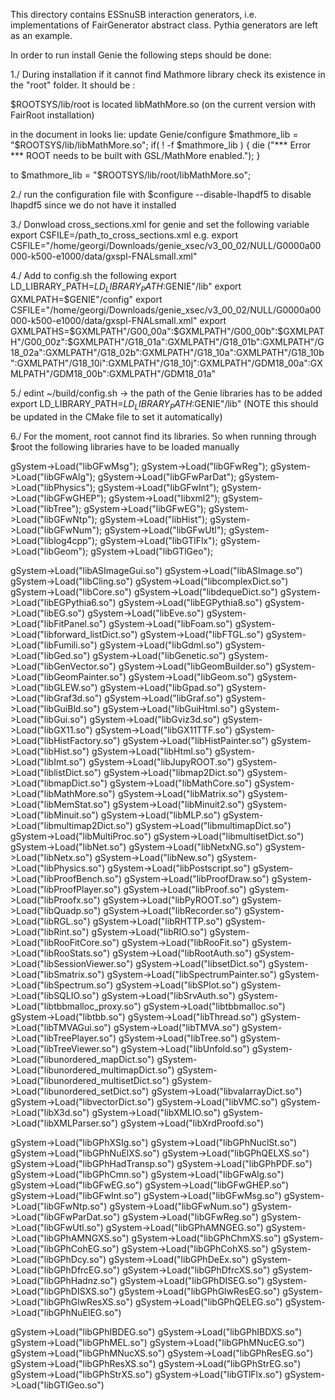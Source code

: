 This directory contains ESSnuSB interaction generators, i.e. implementations of FairGenerator abstract class. Pythia generators are left as an example.


In order to run install Genie the following steps should be done:


1./ During installation if it cannot find Mathmore library 
check its existence in the "root" folder. It should be :

$ROOTSYS/lib/root is located libMathMore.so (on the current version with FairRoot installation)

in the document in looks lie:
update Genie/configure 
$mathmore_lib = "$ROOTSYS/lib/libMathMore.so";
  if( ! -f $mathmore_lib ) {
     die ("*** Error *** ROOT needs to be built with GSL/MathMore enabled.");
  }

to
$mathmore_lib = "$ROOTSYS/lib/root/libMathMore.so";

2./ run the configuration file with 
$configure --disable-lhapdf5
to disable lhapdf5 since we do not have it installed

3./ Donwload cross_sections.xml for genie
and  set the following variable
export CSFILE=/path_to_cross_sections.xml
e.g.
export CSFILE="/home/georgi/Downloads/genie_xsec/v3_00_02/NULL/G0000a00000-k500-e1000/data/gxspl-FNALsmall.xml"

4./ Add to config.sh the following
export LD_LIBRARY_PATH=$LD_LIBRARY_PATH:$GENIE"/lib"
export GXMLPATH=$GENIE"/config"
export CSFILE="/home/georgi/Downloads/genie_xsec/v3_00_02/NULL/G0000a00000-k500-e1000/data/gxspl-FNALsmall.xml"
export GXMLPATHS=$GXMLPATH"/G00_00a":$GXMLPATH"/G00_00b":$GXMLPATH"/G00_00z":$GXMLPATH"/G18_01a":GXMLPATH"/G18_01b":GXMLPATH"/G18_02a":GXMLPATH"/G18_02b":GXMLPATH"/G18_10a":GXMLPATH"/G18_10b":GXMLPATH"/G18_10i":GXMLPATH"/G18_10j":GXMLPATH"/GDM18_00a":GXMLPATH"/GDM18_00b":GXMLPATH"/GDM18_01a"

5./ edint ~/build/config.sh -> the path of the Genie libraries has to be added 
export LD_LIBRARY_PATH=$LD_LIBRARY_PATH:$GENIE"/lib"
(NOTE this should be updated in the CMake file to set it automatically)


6./ For the moment, root cannot find its libraries.
So when running through 
$root 
the following libraries have to be loaded manually

gSystem->Load("libGFwMsg");
gSystem->Load("libGFwReg");
gSystem->Load("libGFwAlg");
gSystem->Load("libGFwParDat");
gSystem->Load("libPhysics");
gSystem->Load("libGFwInt");
gSystem->Load("libGFwGHEP");
gSystem->Load("libxml2");
gSystem->Load("libTree");
gSystem->Load("libGFwEG");
gSystem->Load("libGFwNtp");
gSystem->Load("libHist");
gSystem->Load("libGFwNum");
gSystem->Load("libGFwUtl");
gSystem->Load("liblog4cpp");
gSystem->Load("libGTlFlx");
gSystem->Load("libGeom");
gSystem->Load("libGTlGeo");

gSystem->Load("libASImageGui.so")
gSystem->Load("libASImage.so")
gSystem->Load("libCling.so")
gSystem->Load("libcomplexDict.so")
gSystem->Load("libCore.so")
gSystem->Load("libdequeDict.so")
gSystem->Load("libEGPythia6.so")
gSystem->Load("libEGPythia8.so")
gSystem->Load("libEG.so")
gSystem->Load("libEve.so")
gSystem->Load("libFitPanel.so")
gSystem->Load("libFoam.so")
gSystem->Load("libforward_listDict.so")
gSystem->Load("libFTGL.so")
gSystem->Load("libFumili.so")
gSystem->Load("libGdml.so")
gSystem->Load("libGed.so")
gSystem->Load("libGenetic.so")
gSystem->Load("libGenVector.so")
gSystem->Load("libGeomBuilder.so")
gSystem->Load("libGeomPainter.so")
gSystem->Load("libGeom.so")
gSystem->Load("libGLEW.so")
gSystem->Load("libGpad.so")
gSystem->Load("libGraf3d.so")
gSystem->Load("libGraf.so")
gSystem->Load("libGuiBld.so")
gSystem->Load("libGuiHtml.so")
gSystem->Load("libGui.so")
gSystem->Load("libGviz3d.so")
gSystem->Load("libGX11.so")
gSystem->Load("libGX11TTF.so")
gSystem->Load("libHistFactory.so")
gSystem->Load("libHistPainter.so")
gSystem->Load("libHist.so")
gSystem->Load("libHtml.so")
gSystem->Load("libImt.so")
gSystem->Load("libJupyROOT.so")
gSystem->Load("liblistDict.so")
gSystem->Load("libmap2Dict.so")
gSystem->Load("libmapDict.so")
gSystem->Load("libMathCore.so")
gSystem->Load("libMathMore.so")
gSystem->Load("libMatrix.so")
gSystem->Load("libMemStat.so")
gSystem->Load("libMinuit2.so")
gSystem->Load("libMinuit.so")
gSystem->Load("libMLP.so")
gSystem->Load("libmultimap2Dict.so")
gSystem->Load("libmultimapDict.so")
gSystem->Load("libMultiProc.so")
gSystem->Load("libmultisetDict.so")
gSystem->Load("libNet.so")
gSystem->Load("libNetxNG.so")
gSystem->Load("libNetx.so")
gSystem->Load("libNew.so")
gSystem->Load("libPhysics.so")
gSystem->Load("libPostscript.so")
gSystem->Load("libProofBench.so")
gSystem->Load("libProofDraw.so")
gSystem->Load("libProofPlayer.so")
gSystem->Load("libProof.so")
gSystem->Load("libProofx.so")
gSystem->Load("libPyROOT.so")
gSystem->Load("libQuadp.so")
gSystem->Load("libRecorder.so")
gSystem->Load("libRGL.so")
gSystem->Load("libRHTTP.so")
gSystem->Load("libRint.so")
gSystem->Load("libRIO.so")
gSystem->Load("libRooFitCore.so")
gSystem->Load("libRooFit.so")
gSystem->Load("libRooStats.so")
gSystem->Load("libRootAuth.so")
gSystem->Load("libSessionViewer.so")
gSystem->Load("libsetDict.so")
gSystem->Load("libSmatrix.so")
gSystem->Load("libSpectrumPainter.so")
gSystem->Load("libSpectrum.so")
gSystem->Load("libSPlot.so")
gSystem->Load("libSQLIO.so")
gSystem->Load("libSrvAuth.so")
gSystem->Load("libtbbmalloc_proxy.so")
gSystem->Load("libtbbmalloc.so")
gSystem->Load("libtbb.so")
gSystem->Load("libThread.so")
gSystem->Load("libTMVAGui.so")
gSystem->Load("libTMVA.so")
gSystem->Load("libTreePlayer.so")
gSystem->Load("libTree.so")
gSystem->Load("libTreeViewer.so")
gSystem->Load("libUnfold.so")
gSystem->Load("libunordered_mapDict.so")
gSystem->Load("libunordered_multimapDict.so")
gSystem->Load("libunordered_multisetDict.so")
gSystem->Load("libunordered_setDict.so")
gSystem->Load("libvalarrayDict.so")
gSystem->Load("libvectorDict.so")
gSystem->Load("libVMC.so")
gSystem->Load("libX3d.so")
gSystem->Load("libXMLIO.so")
gSystem->Load("libXMLParser.so")
gSystem->Load("libXrdProofd.so")

gSystem->Load("libGPhXSIg.so")
gSystem->Load("libGPhNuclSt.so")
gSystem->Load("libGPhNuElXS.so")
gSystem->Load("libGPhQELXS.so")
gSystem->Load("libGPhHadTransp.so")
gSystem->Load("libGPhPDF.so")
gSystem->Load("libGPhCmn.so")
gSystem->Load("libGFwAlg.so")
gSystem->Load("libGFwEG.so")
gSystem->Load("libGFwGHEP.so")
gSystem->Load("libGFwInt.so")
gSystem->Load("libGFwMsg.so")
gSystem->Load("libGFwNtp.so")
gSystem->Load("libGFwNum.so")
gSystem->Load("libGFwParDat.so")
gSystem->Load("libGFwReg.so")
gSystem->Load("libGFwUtl.so")
gSystem->Load("libGPhAMNGEG.so")
gSystem->Load("libGPhAMNGXS.so")
gSystem->Load("libGPhChmXS.so")
gSystem->Load("libGPhCohEG.so")
gSystem->Load("libGPhCohXS.so")
gSystem->Load("libGPhDcy.so")
gSystem->Load("libGPhDeEx.so")
gSystem->Load("libGPhDfrcEG.so")
gSystem->Load("libGPhDfrcXS.so")
gSystem->Load("libGPhHadnz.so")
gSystem->Load("libGPhDISEG.so")
gSystem->Load("libGPhDISXS.so")
gSystem->Load("libGPhGlwResEG.so")
gSystem->Load("libGPhGlwResXS.so")
gSystem->Load("libGPhQELEG.so")
gSystem->Load("libGPhNuElEG.so")

gSystem->Load("libGPhIBDEG.so")
gSystem->Load("libGPhIBDXS.so")
gSystem->Load("libGPhMEL.so")
gSystem->Load("libGPhMNucEG.so")
gSystem->Load("libGPhMNucXS.so")
gSystem->Load("libGPhResEG.so")
gSystem->Load("libGPhResXS.so")
gSystem->Load("libGPhStrEG.so")
gSystem->Load("libGPhStrXS.so")
gSystem->Load("libGTlFlx.so")
gSystem->Load("libGTlGeo.so")

























